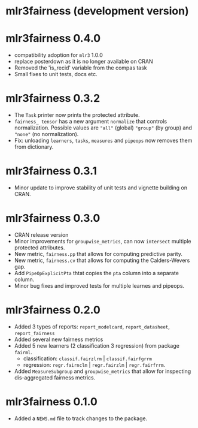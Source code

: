 
# mlr3fairness (development version)

# mlr3fairness 0.4.0

* compatibility adoption for `mlr3` 1.0.0
* replace posterdown as it is no longer available on CRAN
* Removed the 'is_recid' variable from the compas task
* Small fixes to unit tests, docs etc.

# mlr3fairness 0.3.2

* The `Task` printer now prints the protected attribute.
* `fairness_ tensor` has a new argument `normalize` that controls normalization.
  Possible values are `"all"` (global) `"group"` (by group) and `"none"` (no normalization).
*  Fix: unloading `learners`, `tasks`, `measures` and `pipeops` now removes them from dictionary.

# mlr3fairness 0.3.1

* Minor update to improve stability of unit tests and vignette building on CRAN.

# mlr3fairness 0.3.0

* CRAN release version
* Minor improvements for `groupwise_metrics`, can now `intersect` multiple protected attributes.
* New metric, `fairness.pp` that allows for computing predictive parity.
* New metric, `fairness.cv` that allows for computing the Calders-Wevers gap.
* Add `PipeOpExplicitPta` thtat copies the `pta` column into a separate column.
* Minor bug fixes and improved tests for multiple learnes and pipeops.

# mlr3fairness 0.2.0

* Added 3 types of reports: `report_modelcard`, `report_datasheet`, `report_fairness`
* Added several new fairness metrics
* Added 5 new learners (2 classification 3 regression) from package `fairml`.
  * classification: `classif.fairzlrm` | `classif.fairfgrrm`
  * regression:     `regr.fairnclm` | `regr.fairzlm` | `regr.fairfrrm`.
* Added `MeasureSubgroup` and `groupwise_metrics` that allow for inspecting dis-aggregated fairness metrics.

# mlr3fairness 0.1.0

* Added a `NEWS.md` file to track changes to the package.

